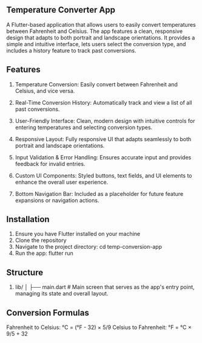 ## Temperature Converter App
A Flutter-based application that allows users to easily convert temperatures between Fahrenheit and Celsius. 
The app features a clean, responsive design that adapts to both portrait and landscape orientations. 
It provides a simple and intuitive interface, lets users select the conversion type, and includes 
a history feature to track past conversions.

## Features

1. Temperature Conversion: Easily convert between Fahrenheit and Celsius, and vice versa.

2. Real-Time Conversion History: Automatically track and view a list of all past conversions.

3. User-Friendly Interface: Clean, modern design with intuitive controls for entering temperatures and selecting conversion types.

4. Responsive Layout: Fully responsive UI that adapts seamlessly to both portrait and landscape orientations.

5. Input Validation & Error Handling: Ensures accurate input and provides feedback for invalid entries.

6. Custom UI Components: Styled buttons, text fields, and UI elements to enhance the overall user experience.

7. Bottom Navigation Bar: Included as a placeholder for future feature expansions or navigation actions.


## Installation

1. Ensure you have Flutter installed on your machine
2. Clone the repository
3. Navigate to the project directory: cd temp-conversion-app 
4. Run the app: flutter run

## Structure

1. lib/ │ ├── main.dart # Main screen that serves as the app's entry point, managing its state and overall layout. 


## Conversion Formulas
Fahrenheit to Celsius: °C = (°F - 32) × 5/9
Celsius to Fahrenheit: °F = °C × 9/5 + 32
